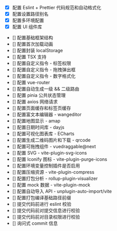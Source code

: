 - [x] 配置 Eslint + Prettier 代码规范和自动格式化
- [x] 配置设置路径别名
- [x] 配置多环境配置
- [x] 配置 UI 组件库
- [] 配置基础框架结构
- [] 配置首次加载动画
- [] 配置封装 localStorage
- [] 配置 TSX 支持
- [] 配置自定义指令 - 标签权限
- [] 配置自定义指令 - 拖拽弹出框
- [] 配置自定义指令 - 数字格式化
- [] 配置 vue-router
- [] 配置自动生成一级 && 二级路由
- [] 配置 pinia 公共状态管理
- [] 配置 axios 网络请求
- [] 配置页面缓存和标签页缓存
- [] 配置富文本编辑器 - wangeditor
- [] 配置地图显示 - amap
- [] 配置日期时间库 - dayjs
- [] 配置可视化图表库 - ECharts
- [] 配置生成二维码图片和下载 - qrcode
- [] 配置可拖拽组件 - vuedraggable@next
- [] 配置 SVG - vite-plugin-svg-icons
- [] 配置 Iconify 图标 - vite-plugin-purge-icons
- [] 配置环境变量控制插件是否启用
- [] 配置压缩资源 - vite-plugin-compress
- [] 配置打包分析 - rollup-plugin-visualizer
- [] 配置 mock 数据 - vite-plugin-mock
- [] 配置自动导入 API - unplugin-auto-import/vite
- [] 配置打包编译基础路径前缀
- [] 提交代码前进行 eslint 校验
- [] 提交代码前对提交信息进行校验
- [] 提交代码前对目录权限进行校验
- [] 询问式 commit 信息
